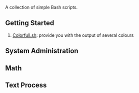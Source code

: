 A collection of simple Bash scripts.


## Getting Started
1. [Colorfull.sh](/Colorfull.sh): provide you with the output of several colours


## System Administration

## Math

## Text Process
